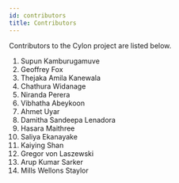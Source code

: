```yaml
---
id: contributors
title: Contributors
---
```


Contributors to the Cylon project are listed below.

1. Supun Kamburugamuve
2. Geoffrey Fox
3. Thejaka Amila Kanewala
4. Chathura Widanage
5. Niranda Perera
6. Vibhatha Abeykoon
7. Ahmet Uyar
8. Damitha Sandeepa Lenadora
9. Hasara Maithree
10. Saliya Ekanayake
11. Kaiying Shan
12. Gregor von Laszewski
13. Arup Kumar Sarker
14. Mills Wellons Staylor
